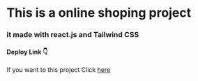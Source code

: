 # This is a online shoping project


### it made with react.js and Tailwind CSS

#### Deploy Link 👇

If you want to this project Click [here](https://mr-mohammadi-sab.github.io/online-shopping)